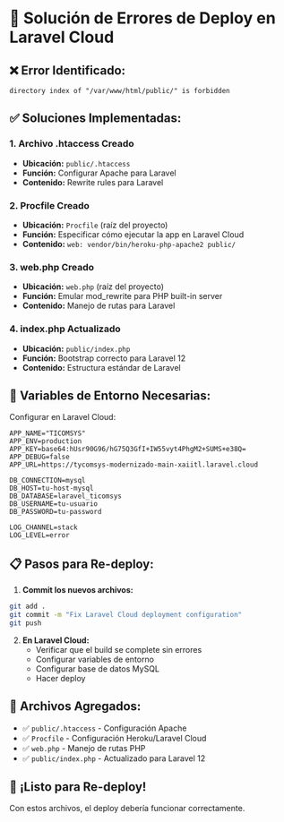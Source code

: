 # 🚀 Solución de Errores de Deploy en Laravel Cloud

## ❌ **Error Identificado:**
```
directory index of "/var/www/html/public/" is forbidden
```

## ✅ **Soluciones Implementadas:**

### **1. Archivo .htaccess Creado**
- **Ubicación:** `public/.htaccess`
- **Función:** Configurar Apache para Laravel
- **Contenido:** Rewrite rules para Laravel

### **2. Procfile Creado**
- **Ubicación:** `Procfile` (raíz del proyecto)
- **Función:** Especificar cómo ejecutar la app en Laravel Cloud
- **Contenido:** `web: vendor/bin/heroku-php-apache2 public/`

### **3. web.php Creado**
- **Ubicación:** `web.php` (raíz del proyecto)
- **Función:** Emular mod_rewrite para PHP built-in server
- **Contenido:** Manejo de rutas para Laravel

### **4. index.php Actualizado**
- **Ubicación:** `public/index.php`
- **Función:** Bootstrap correcto para Laravel 12
- **Contenido:** Estructura estándar de Laravel

## 🔧 **Variables de Entorno Necesarias:**

Configurar en Laravel Cloud:

```env
APP_NAME="TICOMSYS"
APP_ENV=production
APP_KEY=base64:hUsr90G96/hG75Q3GfI+IW55vyt4PhgM2+SUMS+e38Q=
APP_DEBUG=false
APP_URL=https://tycomsys-modernizado-main-xaiitl.laravel.cloud

DB_CONNECTION=mysql
DB_HOST=tu-host-mysql
DB_DATABASE=laravel_ticomsys
DB_USERNAME=tu-usuario
DB_PASSWORD=tu-password

LOG_CHANNEL=stack
LOG_LEVEL=error
```

## 📋 **Pasos para Re-deploy:**

1. **Commit los nuevos archivos:**
```bash
git add .
git commit -m "Fix Laravel Cloud deployment configuration"
git push
```

2. **En Laravel Cloud:**
   - Verificar que el build se complete sin errores
   - Configurar variables de entorno
   - Configurar base de datos MySQL
   - Hacer deploy

## 🎯 **Archivos Agregados:**

- ✅ `public/.htaccess` - Configuración Apache
- ✅ `Procfile` - Configuración Heroku/Laravel Cloud
- ✅ `web.php` - Manejo de rutas PHP
- ✅ `public/index.php` - Actualizado para Laravel 12

## 🚀 **¡Listo para Re-deploy!**

Con estos archivos, el deploy debería funcionar correctamente.
